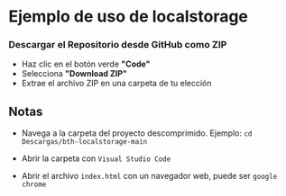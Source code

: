 # Ejemplo de uso de localstorage

### Descargar el Repositorio desde GitHub como ZIP

- Haz clic en el botón verde **"Code"**
- Selecciona **"Download ZIP"**
- Extrae el archivo ZIP en una carpeta de tu elección

## Notas

- Navega a la carpeta del proyecto descomprimido. Ejemplo: `cd Descargas/bth-localstorage-main`

- Abrir la carpeta con `Visual Studio Code`
- Abrir el archivo `index.html` con un navegador web, puede ser `google chrome`

